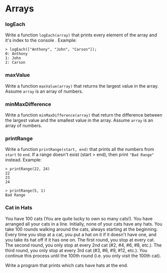 # Arrays

### logEach

Write a function `logEach(array)` that prints every element of the array and it's
index to the console . Example:

```
> logEach(["Anthony", "John", "Carson"]);
0: Anthony
1: John
2: Carson
```

### maxValue

Write a function `maxValue(array)` that returns the largest value in the array.
Assume `array` is an array of numbers.

### minMaxDifference

Write a function `minMaxDifference(array)` that return the difference between the
largest value and the smallest value in the array. Assume `array` is an array of
numbers.

### printRange

Write a function `printRange(start, end)` that prints all the numbers from
`start` to `end`. If a range doesn't exist (start > end), then print `"Bad Range"`
instead. Example:

```
> printRange(22, 24)
22
23
24

> printRange(5, 1)
Bad Range
```


### Cat in Hats

You have 100 cats (You are quite lucky to own so many cats!). You have arranged
all your cats in a line. Initially, none of your cats have any hats. You take
100 rounds walking around the cats, always starting at the beginning. Every time
you stop at a cat, you put a hat on it if it doesn't have one, and you take its
hat off if it has one on. The first round, you stop at every cat. The second
round, you only stop at every 2nd cat (#2, #4, #6, #8, etc.). The third round,
you only stop at every 3rd cat (#3, #6, #9, #12, etc.). You continue this
process until the 100th round (i.e. you only visit the 100th cat).

Write a program that prints which cats have hats at the end.
